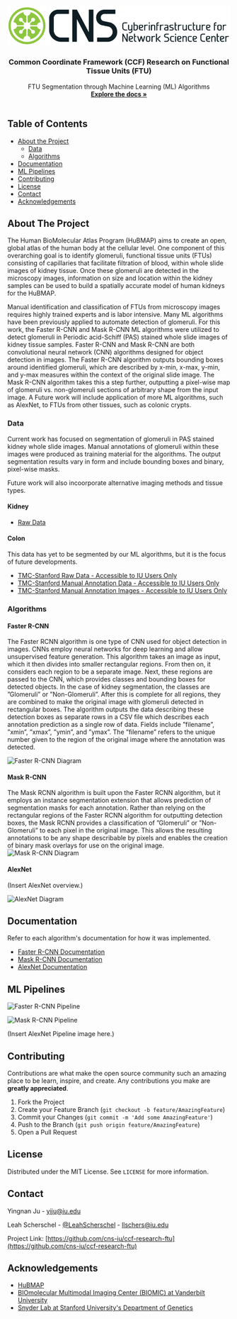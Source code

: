 
<!-- PROJECT LOGO -->
<br />
<p align="center">
  <a href="https://github.com/cns-iu/ccf-research-ftu">
    <img src="images/cns-logo-1.png" alt="Logo">
  </a>

  <h3 align="center">Common Coordinate Framework (CCF) Research on Functional Tissue Units (FTU)</h3>

  <p align="center">
    FTU Segmentation through Machine Learning (ML) Algorithms
    <br />
    <a href="https://github.com/cns-iu/ccf-research-ftu"><strong>Explore the docs »</strong></a>
    <br />
    <br />
  </p>
</p>



<!-- TABLE OF CONTENTS -->
## Table of Contents

* [About the Project](#about-the-project)
  * [Data](#data)
  * [Algorithms](#algorithms)
* [Documentation](#documentation)
* [ML Pipelines](#ml-pipelines)
* [Contributing](#contributing)
* [License](#license)
* [Contact](#contact)
* [Acknowledgements](#acknowledgements)



<!-- ABOUT THE PROJECT -->
## About The Project

The Human BioMolecular Atlas Program (HuBMAP) aims to create an open, global atlas of the human body at the cellular level. One component of this overarching goal is to identify glomeruli, functional tissue units (FTUs) consisting of capillaries that facilitate filtration of blood, within whole slide images of kidney tissue. Once these glomeruli are detected in the microscopy images, information on size and location within the kidney samples can be used to build a spatially accurate model of human kidneys for the HuBMAP.

Manual identification and classification of FTUs from microscopy images requires highly trained experts and is labor intensive. Many ML algorithms have been previously applied to automate detection of glomeruli. For this work, the Faster R-CNN and Mask R-CNN ML algorithms were utilized to detect glomeruli in Periodic acid-Schiff (PAS) stained whole slide images of kidney tissue samples. Faster R-CNN and Mask R-CNN are both convolutional neural network (CNN) algorithms designed for object detection in images. The Faster R-CNN algorithm outputs bounding  boxes around identified glomeruli, which are described by x-min, x-max, y-min, and y-max measures within the context of the original slide image. The Mask R-CNN algorithm takes this a step further, outputting a pixel-wise map of glomeruli vs. non-glomeruli sections of arbitrary shape from the input image.
A
Future work will include application of more ML algorithms, such as AlexNet, to FTUs from other tissues, such as colonic crypts.

### Data

Current work has focused on segmentation of glomeruli in PAS stained kidney whole slide images. Manual annotations of glomeruli within these images were produced as training material for the algorithms. The output segmentation results vary in form and include bounding boxes and binary, pixel-wise masks.

Future work will also incoorporate alternative imaging methods and tissue types.

#### Kidney

* [Raw Data](https://drive.google.com/drive/folders/14aLxPR9LlzdWXPomAX1moqL0UnRm_RbW?usp=sharing)

#### Colon

This data has yet to be segmented by our ML algorithms, but it is the focus of future developments.

* [TMC-Stanford Raw Data - Accessible to IU Users Only](https://drive.google.com/drive/folders/1CL59rcrqlYFnug9B0XMn1KVMDQJFgy9D?usp=sharing)
* [TMC-Stanford Manual Annotation Data - Accessible to IU Users Only](https://drive.google.com/drive/folders/14HFeXnBfysOfnPdoynVwjxNEvChL1Jvz?usp=sharing)
* [TMC-Stanford Manual Annotation Images - Accessible to IU Users Only](https://drive.google.com/drive/folders/1jXjAYel2TTmQ1vo9JWGuO0SlNkuxjKnb?usp=sharing)

### Algorithms

#### Faster R-CNN
The Faster RCNN algorithm is one type of CNN used for object detection in images. CNNs employ neural networks for   deep learning and allow unsupervised feature generation. This algorithm takes an image as input, which it then divides into smaller rectangular regions. From then on, it considers each region to be a separate image. Next, these regions are passed to the CNN, which provides classes and bounding boxes for detected objects. In the case of kidney segmentation, the classes are ”Glomeruli” or ”Non-Glomeruli”. After this is complete for all regions, they are combined to make the original image with glomeruli detected in rectangular boxes. The algorithm outputs the data describing these detection boxes as separate rows in a CSV file which describes each annotation prediction as a single row of data. Fields include ”filename”, ”xmin”, ”xmax”, ”ymin”, and ”ymax”. The ”filename” refers to the unique number given to the region of the original image where the annotation was detected.

![Faster R-CNN Diagram](https://github.com/cns-iu/ccf-research-ftu/blob/master/images/FasterRCNNblockdiagram.png)

#### Mask R-CNN
The Mask RCNN algorithm is built upon the Faster RCNN algorithm, but it employs an instance segmentation extension that allows prediction of segmentation masks for each annotation. Rather than relying on the rectangular regions of the Faster RCNN algorithm for outputting detection boxes, the Mask RCNN provides a classification of ”Glomeruli” or ”Non-Glomeruli” to each pixel in the original image. This allows the resulting annotations to be any shape describable by pixels and enables the creation of binary mask overlays for use on the original image.
![Mask R-CNN Diagram](https://github.com/cns-iu/ccf-research-ftu/blob/master/images/MaskRCNNdiagram.jpg)

#### AlexNet
(Insert AlexNet overview.)

![AlexNet Diagram]()


<!-- GETTING STARTED -->
## Documentation

Refer to each algorithm's documentation for how it was implemented.

* [Faster R-CNN Documentation](https://github.com/cns-iu/ccf-research-ftu/blob/master/documentation/FasterRCNNDocumentation.md)
* [Mask R-CNN Documentation](https://github.com/cns-iu/ccf-research-ftu/blob/master/documentation/MaskRCNNDocumentation.md)
* [AlexNet Documentation]()


<!-- ML Pipelines-->
## ML Pipelines

![Faster R-CNN Pipeline](https://github.com/cns-iu/ccf-research-ftu/blob/master/images/pipeline%20images/Faster%20RCNN%20Pipeline.jpg)

![Mask R-CNN Pipeline](https://github.com/cns-iu/ccf-research-ftu/blob/master/images/pipeline%20images/Mask%20RCNN%20Pipeline.jpg)

(Insert AlexNet Pipeline image here.)


<!-- CONTRIBUTING -->
## Contributing

Contributions are what make the open source community such an amazing place to be learn, inspire, and create. Any contributions you make are **greatly appreciated**.

1. Fork the Project
2. Create your Feature Branch (`git checkout -b feature/AmazingFeature`)
3. Commit your Changes (`git commit -m 'Add some AmazingFeature'`)
4. Push to the Branch (`git push origin feature/AmazingFeature`)
5. Open a Pull Request



<!-- LICENSE -->
## License

Distributed under the MIT License. See `LICENSE` for more information.



<!-- CONTACT -->
## Contact

Yingnan Ju - yiju@iu.edu

Leah Scherschel - [@LeahScherschel](https://twitter.com/LeahScherschel) - llschers@iu.edu

Project Link: [https://github.com/cns-iu/ccf-research-ftu](https://github.com/cns-iu/ccf-research-ftu)



<!-- ACKNOWLEDGEMENTS -->
## Acknowledgements

* [HuBMAP](https://www.hubmapconsortium.org/)
* [BIOmolecular Multimodal Imaging Center (BIOMIC) at Vanderbilt University](https://medschool.vanderbilt.edu/biomic/)
* [Snyder Lab at Stanford University's Department of Genetics](http://med.stanford.edu/snyderlab.html)





<!-- MARKDOWN LINKS & IMAGES -->
<!-- https://www.markdownguide.org/basic-syntax/#reference-style-links -->

